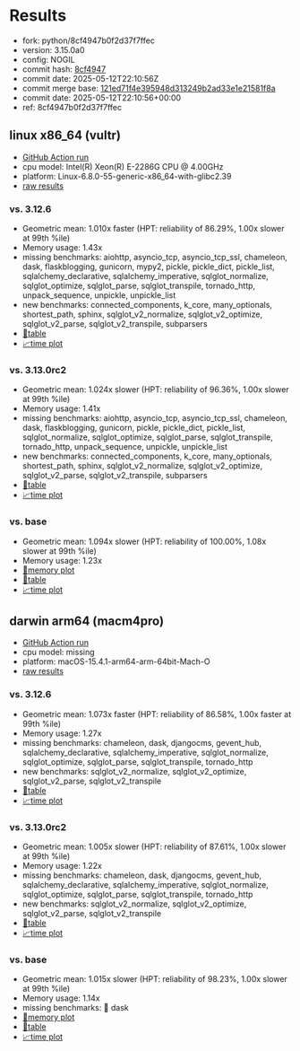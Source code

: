 # Results

- fork: python/8cf4947b0f2d37f7ffec
- version: 3.15.0a0
- config: NOGIL
- commit hash: [8cf4947](https://github.com/python/cpython/commit/8cf4947)
- commit date: 2025-05-12T22:10:56Z
- commit merge base: [121ed71f4e395948d313249b2ad33e1e21581f8a](https://github.com/python/cpython/commit/121ed71f4e395948d313249b2ad33e1e21581f8a)
- commit date: 2025-05-12T22:10:56+00:00
- ref: 8cf4947b0f2d37f7ffec

## linux x86_64 (vultr)

- [GitHub Action run](https://github.com/facebookexperimental/free-threading-benchmarking/actions/runs/14985396477)
- cpu model: Intel(R) Xeon(R) E-2286G CPU @ 4.00GHz
- platform: Linux-6.8.0-55-generic-x86_64-with-glibc2.39
- [raw results](bm-20250512-vultr-x86_64-python-8cf4947b0f2d37f7ffec-3.15.0a0-8cf4947.json)

### vs. 3.12.6

- Geometric mean: 1.010x faster (HPT: reliability of 86.29%, 1.00x slower at 99th %ile)
- Memory usage: 1.43x
- missing benchmarks: aiohttp, asyncio_tcp, asyncio_tcp_ssl, chameleon, dask, flaskblogging, gunicorn, mypy2, pickle, pickle_dict, pickle_list, sqlalchemy_declarative, sqlalchemy_imperative, sqlglot_normalize, sqlglot_optimize, sqlglot_parse, sqlglot_transpile, tornado_http, unpack_sequence, unpickle, unpickle_list
- new benchmarks: connected_components, k_core, many_optionals, shortest_path, sphinx, sqlglot_v2_normalize, sqlglot_v2_optimize, sqlglot_v2_parse, sqlglot_v2_transpile, subparsers
- [📄table](bm-20250512-vultr-x86_64-python-8cf4947b0f2d37f7ffec-3.15.0a0-8cf4947-vs-3.12.6.md)
- [📈time plot](bm-20250512-vultr-x86_64-python-8cf4947b0f2d37f7ffec-3.15.0a0-8cf4947-vs-3.12.6.svg)

### vs. 3.13.0rc2

- Geometric mean: 1.024x slower (HPT: reliability of 96.36%, 1.00x slower at 99th %ile)
- Memory usage: 1.41x
- missing benchmarks: aiohttp, asyncio_tcp, asyncio_tcp_ssl, chameleon, dask, flaskblogging, gunicorn, pickle, pickle_dict, pickle_list, sqlglot_normalize, sqlglot_optimize, sqlglot_parse, sqlglot_transpile, tornado_http, unpack_sequence, unpickle, unpickle_list
- new benchmarks: connected_components, k_core, many_optionals, shortest_path, sphinx, sqlglot_v2_normalize, sqlglot_v2_optimize, sqlglot_v2_parse, sqlglot_v2_transpile, subparsers
- [📄table](bm-20250512-vultr-x86_64-python-8cf4947b0f2d37f7ffec-3.15.0a0-8cf4947-vs-3.13.0rc2.md)
- [📈time plot](bm-20250512-vultr-x86_64-python-8cf4947b0f2d37f7ffec-3.15.0a0-8cf4947-vs-3.13.0rc2.svg)

### vs. base

- Geometric mean: 1.094x slower (HPT: reliability of 100.00%, 1.08x slower at 99th %ile)
- Memory usage: 1.23x
- [🧠memory plot](bm-20250512-vultr-x86_64-python-8cf4947b0f2d37f7ffec-3.15.0a0-8cf4947-vs-base-mem.svg)
- [📄table](bm-20250512-vultr-x86_64-python-8cf4947b0f2d37f7ffec-3.15.0a0-8cf4947-vs-base.md)
- [📈time plot](bm-20250512-vultr-x86_64-python-8cf4947b0f2d37f7ffec-3.15.0a0-8cf4947-vs-base.svg)

## darwin arm64 (macm4pro)

- [GitHub Action run](https://github.com/facebookexperimental/free-threading-benchmarking/actions/runs/14985396477)
- cpu model: missing
- platform: macOS-15.4.1-arm64-arm-64bit-Mach-O
- [raw results](bm-20250512-macm4pro-arm64-python-8cf4947b0f2d37f7ffec-3.15.0a0-8cf4947.json)

### vs. 3.12.6

- Geometric mean: 1.073x faster (HPT: reliability of 86.58%, 1.00x faster at 99th %ile)
- Memory usage: 1.27x
- missing benchmarks: chameleon, dask, djangocms, gevent_hub, sqlalchemy_declarative, sqlalchemy_imperative, sqlglot_normalize, sqlglot_optimize, sqlglot_parse, sqlglot_transpile, tornado_http
- new benchmarks: sqlglot_v2_normalize, sqlglot_v2_optimize, sqlglot_v2_parse, sqlglot_v2_transpile
- [📄table](bm-20250512-macm4pro-arm64-python-8cf4947b0f2d37f7ffec-3.15.0a0-8cf4947-vs-3.12.6.md)
- [📈time plot](bm-20250512-macm4pro-arm64-python-8cf4947b0f2d37f7ffec-3.15.0a0-8cf4947-vs-3.12.6.svg)

### vs. 3.13.0rc2

- Geometric mean: 1.005x slower (HPT: reliability of 87.61%, 1.00x slower at 99th %ile)
- Memory usage: 1.22x
- missing benchmarks: chameleon, dask, djangocms, gevent_hub, sqlalchemy_declarative, sqlalchemy_imperative, sqlglot_normalize, sqlglot_optimize, sqlglot_parse, sqlglot_transpile, tornado_http
- new benchmarks: sqlglot_v2_normalize, sqlglot_v2_optimize, sqlglot_v2_parse, sqlglot_v2_transpile
- [📄table](bm-20250512-macm4pro-arm64-python-8cf4947b0f2d37f7ffec-3.15.0a0-8cf4947-vs-3.13.0rc2.md)
- [📈time plot](bm-20250512-macm4pro-arm64-python-8cf4947b0f2d37f7ffec-3.15.0a0-8cf4947-vs-3.13.0rc2.svg)

### vs. base

- Geometric mean: 1.015x slower (HPT: reliability of 98.23%, 1.00x slower at 99th %ile)
- Memory usage: 1.14x
- missing benchmarks: 🔴 dask
- [🧠memory plot](bm-20250512-macm4pro-arm64-python-8cf4947b0f2d37f7ffec-3.15.0a0-8cf4947-vs-base-mem.svg)
- [📄table](bm-20250512-macm4pro-arm64-python-8cf4947b0f2d37f7ffec-3.15.0a0-8cf4947-vs-base.md)
- [📈time plot](bm-20250512-macm4pro-arm64-python-8cf4947b0f2d37f7ffec-3.15.0a0-8cf4947-vs-base.svg)

